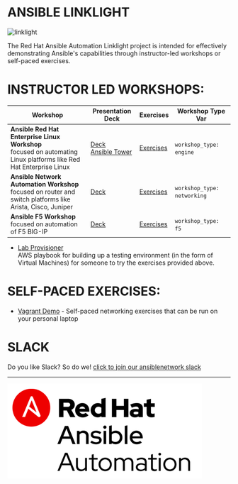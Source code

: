 # ANSIBLE LINKLIGHT

![linklight](images/linklight.png)

The Red Hat Ansible Automation Linklight project is intended for effectively demonstrating Ansible's capabilities through instructor-led workshops or self-paced exercises.  


# INSTRUCTOR LED WORKSHOPS:

| Workshop   | Presentation Deck  | Exercises  | Workshop Type Var   |
|---|---|---|---|
| **Ansible Red Hat Enterprise Linux Workshop** <br>     focused on automating Linux platforms like Red Hat Enterprise Linux  | [Deck](https://network-automation.github.io/linklight/decks/ansible-essentials.html)<br>[Ansible Tower](https://network-automation.github.io/linklight/decks/tower_intro.pdf)  | [Exercises](../exercises/ansible_engine)  | `workshop_type: engine`  |
| **Ansible Network Automation Workshop** <br> focused on router and switch platforms like Arista, Cisco, Juniper   | [Deck](https://network-automation.github.io/linklight/decks/ansible_network.pdf) | [Exercises](../exercises/ansible_network)  | `workshop_type: networking`  |
| **Ansible F5 Workshop** <br> focused on automation of F5 BIG-IP  | [Deck](https://network-automation.github.io/linklight/decks/ansible_f5.pdf) | [Exercises](../exercises/ansible_f5)   | `workshop_type: f5`   |

  * [Lab Provisioner](provisioner)  
    AWS playbook for building up a testing environment (in the form of Virtual Machines) for someone to try the exercises provided above.

# SELF-PACED EXERCISES:

  * [Vagrant Demo](vagrant-demo) - Self-paced networking exercises that can be run on your personal laptop

# SLACK
Do you like Slack?  So do we! [click to join our ansiblenetwork slack](https://join.slack.com/t/ansiblenetwork/shared_invite/enQtMzEyMTcxMTE5NjM3LWIyMmQ4YzNhYTA4MjA2OTRhZDQzMTZkNWZlN2E3NzhhMWQ5ZTdmNmViNjk2M2JkYzJjODhjMjVjMGUxZjc2MWE)

---
![Red Hat Ansible Automation](images/rh-ansible-automation.png)
